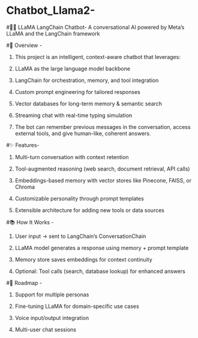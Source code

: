 # Chatbot_Llama2-

#🦙💬 LLaMA LangChain Chatbot-
A conversational AI powered by Meta’s LLaMA and the LangChain framework


#📖 Overview -

1. This project is an intelligent, context-aware chatbot that leverages:

2. LLaMA as the large language model backbone

3. LangChain for orchestration, memory, and tool integration

4. Custom prompt engineering for tailored responses

5. Vector databases for long-term memory & semantic search

6. Streaming chat with real-time typing simulation

7. The bot can remember previous messages in the conversation, access external tools, and give human-like, coherent answers.

#✨ Features-

1. Multi-turn conversation with context retention

2. Tool-augmented reasoning (web search, document retrieval, API calls)

3. Embeddings-based memory with vector stores like Pinecone, FAISS, or Chroma

4. Customizable personality through prompt templates

5. Extensible architecture for adding new tools or data sources

#📚 How It Works -

1. User input → sent to LangChain’s ConversationChain

2. LLaMA model generates a response using memory + prompt template

3. Memory store saves embeddings for context continuity

4. Optional: Tool calls (search, database lookup) for enhanced answers

#📜 Roadmap -

 1. Support for multiple personas

 2. Fine-tuning LLaMA for domain-specific use cases

 3. Voice input/output integration

 4. Multi-user chat sessions
